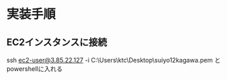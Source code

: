 # 実装手順
## EC2インスタンスに接続
ssh ec2-user@3.85.22.127 -i C:\Users\ktc\Desktop\suiyo12kagawa.pem
とpowershellに入れる
